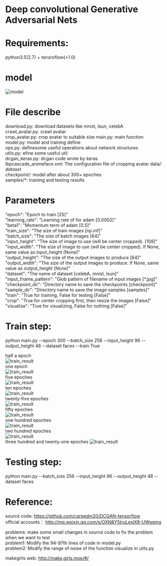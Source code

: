 # Deep convolutional Generative Adversarial Nets

# Requirements:    
   python3.5(2.7) + tensroflow(>1.0)    
   
# model    
   ![model](images/generator_model.png)     

# File describe    
   download.py: download datasets like mnist, lsun, celebA    
   crawl_avatar.py: crawl avatar    
   crop_avatar.py: crop avatar to suitable size
   main.py: main function    
   model.py: model and training define    
   ops.py: definesome useful operations about network structures     
   utils.py: efine some useful util    
   dcgan_keras.py: dcgan code wrote by keras   
   lbpcascade_animeface.xml: The configuration file of cropping avatar
   data/*: dataset     
   checkpoint/*: model after about 300+ epoches    
   samples/*: training and testing results

# Parameters   
   "epoch": "Epoch to train [25]"    
   "learning_rate": "Learning rate of for adam [0.0002]"     
   "beta1": "Momentum term of adam [0.5]"    
   "train_size": "The size of train images [np.inf]"     
   "batch_size": "The size of batch images [64]"     
   "input_height": "The size of image to use (will be center cropped). [108]"     
   "input_width": "The size of image to use (will be center cropped). If None, same value as input_height [None]"      
   "output_height": "The size of the output images to produce [64]"     
   "output_width": "The size of the output images to produce. If None, same value as output_height [None]"     
   "dataset": "The name of dataset [celebA, mnist, lsun]"    
   "input_fname_pattern": "Glob pattern of filename of input images [*.jpg]"     
   "checkpoint_dir": "Directory name to save the checkpoints [checkpoint]"     
   "sample_dir": "Directory name to save the image samples [samples]"     
   "train": "True for training, False for testing [False]"     
   "crop": "True for center cropping first, then resize the images [False]"     
   "visualize": "True for visualizing, False for nothing [False]"         

# Train step:    
   python main.py --epoch 300 --batch_size 256 --input_height 96 --output_height 48 --dataset faces --train True    

   half a epoch     
   ![train_result](samples/train_00_0099.png)    
   one epoch         
   ![train_result](samples/train_01_0199.png)     
   five epoches  
   ![train_result](samples/train_05_0199.png)    
   ten epoches         
   ![train_result](samples/train_10_0199.png)  
   twenty-five epoches    
   ![train_result](samples/train_25_0199.png)      
   fifty epoches       
   ![train_result](samples/train_50_0199.png)    
   one hundred epoches      
   ![train_result](samples/train_100_0199.png)      
   two hundred epoches   
   ![train_result](samples/train_200_0199.png)    
   three hundred and twenty-one epoches 
   ![train_result](samples/train_321_0098.png)   

# Testing step:    
   python main.py --batch_size 256 --input_height 96 --output_height 48 --dataset faces          

# Reference:    
   source code: https://github.com/carpedm20/DCGAN-tensorflow      
   official accounts： http://mp.weixin.qq.com/s/OXN8Y5truLeslX8-UWgqmg

   problems: make some small changes in source code to fix the problem when we want to test  
	   problem1: Modify the 94-97th lines of code in model.py     
	   problem2: Modify the range of noise of the function visualize in utils.py   

   makegirls web: http://make.girls.moe/#/       
